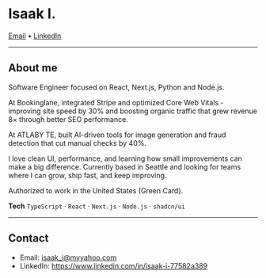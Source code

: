 <!-- Profile README: wkkkis/wkkkis -->

<h1>Isaak I.</h1>

<p>
  <a href="mailto:isaak_i@myyahoo.com">Email</a> •
  <a href="https://www.linkedin.com/in/isaak-i-77582a389">LinkedIn</a>
</p>

---

## About me
Software Engineer focused on React, Next.js, Python and Node.js.

At Bookinglane, integrated Stripe and optimized Core Web Vitals - improving site speed by
30% and boosting organic traffic that grew revenue 8× through better SEO performance.

At ATLABY TE, built AI-driven tools for image generation and fraud detection that cut
manual checks by 40%.

I love clean UI, performance, and learning how small improvements can make a big difference.
Currently based in Seattle and looking for teams where I can grow, ship fast, and keep
improving.

Authorized to work in the United States (Green Card).

**Tech**
`TypeScript` · `React` · `Next.js` · `Node.js` · `shadcn/ui`

---

## Contact
- Email: isaak_i@myyahoo.com  
- LinkedIn: https://www.linkedin.com/in/isaak-i-77582a389

